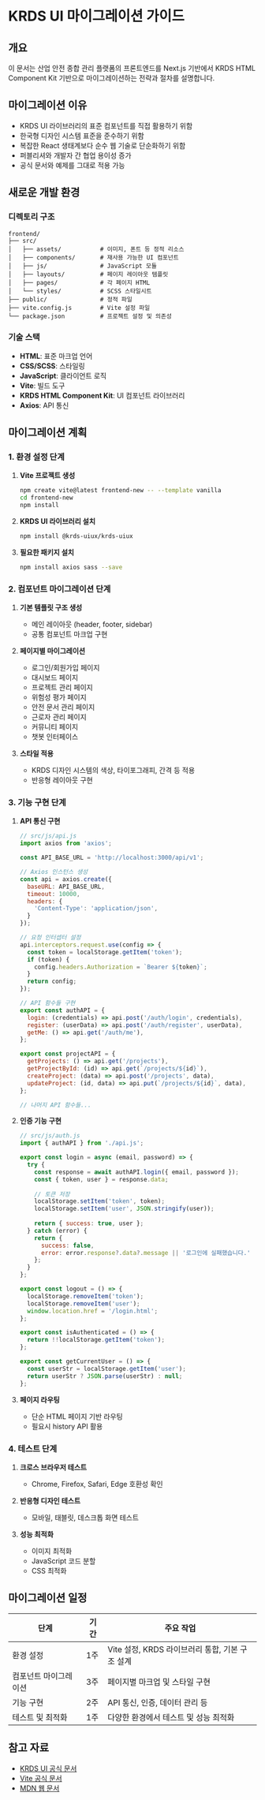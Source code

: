 # KRDS UI 마이그레이션 가이드

## 개요

이 문서는 산업 안전 종합 관리 플랫폼의 프론트엔드를 Next.js 기반에서 KRDS HTML Component Kit 기반으로 마이그레이션하는 전략과 절차를 설명합니다.

## 마이그레이션 이유

- KRDS UI 라이브러리의 표준 컴포넌트를 직접 활용하기 위함
- 한국형 디자인 시스템 표준을 준수하기 위함
- 복잡한 React 생태계보다 순수 웹 기술로 단순화하기 위함
- 퍼블리셔와 개발자 간 협업 용이성 증가
- 공식 문서와 예제를 그대로 적용 가능

## 새로운 개발 환경

### 디렉토리 구조

```
frontend/
├── src/
│   ├── assets/           # 이미지, 폰트 등 정적 리소스
│   ├── components/       # 재사용 가능한 UI 컴포넌트
│   ├── js/               # JavaScript 모듈
│   ├── layouts/          # 페이지 레이아웃 템플릿
│   ├── pages/            # 각 페이지 HTML
│   └── styles/           # SCSS 스타일시트
├── public/               # 정적 파일
├── vite.config.js        # Vite 설정 파일
└── package.json          # 프로젝트 설정 및 의존성
```

### 기술 스택

- **HTML**: 표준 마크업 언어
- **CSS/SCSS**: 스타일링
- **JavaScript**: 클라이언트 로직
- **Vite**: 빌드 도구
- **KRDS HTML Component Kit**: UI 컴포넌트 라이브러리
- **Axios**: API 통신

## 마이그레이션 계획

### 1. 환경 설정 단계

1. **Vite 프로젝트 생성**
   ```bash
   npm create vite@latest frontend-new -- --template vanilla
   cd frontend-new
   npm install
   ```

2. **KRDS UI 라이브러리 설치**
   ```bash
   npm install @krds-uiux/krds-uiux
   ```

3. **필요한 패키지 설치**
   ```bash
   npm install axios sass --save
   ```

### 2. 컴포넌트 마이그레이션 단계

1. **기본 템플릿 구조 생성**
   - 메인 레이아웃 (header, footer, sidebar)
   - 공통 컴포넌트 마크업 구현

2. **페이지별 마이그레이션**
   - 로그인/회원가입 페이지
   - 대시보드 페이지
   - 프로젝트 관리 페이지
   - 위험성 평가 페이지
   - 안전 문서 관리 페이지
   - 근로자 관리 페이지
   - 커뮤니티 페이지
   - 챗봇 인터페이스

3. **스타일 적용**
   - KRDS 디자인 시스템의 색상, 타이포그래피, 간격 등 적용
   - 반응형 레이아웃 구현

### 3. 기능 구현 단계

1. **API 통신 구현**
   ```javascript
   // src/js/api.js
   import axios from 'axios';

   const API_BASE_URL = 'http://localhost:3000/api/v1';

   // Axios 인스턴스 생성
   const api = axios.create({
     baseURL: API_BASE_URL,
     timeout: 10000,
     headers: {
       'Content-Type': 'application/json',
     }
   });

   // 요청 인터셉터 설정
   api.interceptors.request.use(config => {
     const token = localStorage.getItem('token');
     if (token) {
       config.headers.Authorization = `Bearer ${token}`;
     }
     return config;
   });

   // API 함수들 구현
   export const authAPI = {
     login: (credentials) => api.post('/auth/login', credentials),
     register: (userData) => api.post('/auth/register', userData),
     getMe: () => api.get('/auth/me'),
   };

   export const projectAPI = {
     getProjects: () => api.get('/projects'),
     getProjectById: (id) => api.get(`/projects/${id}`),
     createProject: (data) => api.post('/projects', data),
     updateProject: (id, data) => api.put(`/projects/${id}`, data),
   };

   // 나머지 API 함수들...
   ```

2. **인증 기능 구현**
   ```javascript
   // src/js/auth.js
   import { authAPI } from './api.js';

   export const login = async (email, password) => {
     try {
       const response = await authAPI.login({ email, password });
       const { token, user } = response.data;
       
       // 토큰 저장
       localStorage.setItem('token', token);
       localStorage.setItem('user', JSON.stringify(user));
       
       return { success: true, user };
     } catch (error) {
       return { 
         success: false, 
         error: error.response?.data?.message || '로그인에 실패했습니다.' 
       };
     }
   };

   export const logout = () => {
     localStorage.removeItem('token');
     localStorage.removeItem('user');
     window.location.href = '/login.html';
   };

   export const isAuthenticated = () => {
     return !!localStorage.getItem('token');
   };

   export const getCurrentUser = () => {
     const userStr = localStorage.getItem('user');
     return userStr ? JSON.parse(userStr) : null;
   };
   ```

3. **페이지 라우팅**
   - 단순 HTML 페이지 기반 라우팅
   - 필요시 history API 활용

### 4. 테스트 단계

1. **크로스 브라우저 테스트**
   - Chrome, Firefox, Safari, Edge 호환성 확인

2. **반응형 디자인 테스트**
   - 모바일, 태블릿, 데스크톱 화면 테스트

3. **성능 최적화**
   - 이미지 최적화
   - JavaScript 코드 분할
   - CSS 최적화

## 마이그레이션 일정

| 단계 | 기간 | 주요 작업 |
|------|------|-----------|
| 환경 설정 | 1주 | Vite 설정, KRDS 라이브러리 통합, 기본 구조 설계 |
| 컴포넌트 마이그레이션 | 3주 | 페이지별 마크업 및 스타일 구현 |
| 기능 구현 | 2주 | API 통신, 인증, 데이터 관리 등 |
| 테스트 및 최적화 | 1주 | 다양한 환경에서 테스트 및 성능 최적화 |

## 참고 자료

- [KRDS UI 공식 문서](https://github.com/KRDS-uiux/krds-uiux)
- [Vite 공식 문서](https://vitejs.dev/guide/)
- [MDN 웹 문서](https://developer.mozilla.org/ko/) 